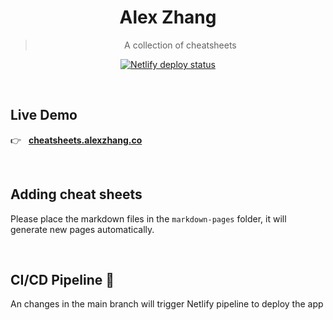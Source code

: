 <h1 align='center'>Alex Zhang</h1>

<blockquote align='center'>
A collection of cheatsheets
</blockquote>

<p align='center'>
<a href='https://app.netlify.com/sites/sharp-visvesvaraya-ee7ff0/deploys'><img src='https://api.netlify.com/api/v1/badges/9c66dd65-397c-4787-855c-4239241d2540/deploy-status' alt='Netlify deploy status'></a>
</p>

<br>

## Live Demo

👉 &nbsp;&nbsp;<b><a  target='_blank' href='https://cheatsheets.alexzhang.co'>cheatsheets.alexzhang.co</a></b>

<br>

## Adding cheat sheets

Please place the markdown files in the `markdown-pages` folder, it will generate new pages automatically.

<br>

## CI/CD Pipeline 🚀

An changes in the main branch will trigger Netlify pipeline to deploy the app
